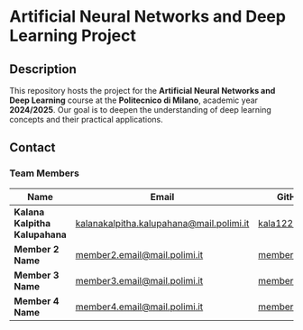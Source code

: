 # Artificial Neural Networks and Deep Learning Project

## Description

This repository hosts the project for the **Artificial Neural Networks and Deep Learning** course at the **Politecnico di Milano**, academic year **2024/2025**. Our goal is to deepen the understanding of deep learning concepts and their practical applications.

## Contact

### Team Members

| Name                            | Email                                     | GitHub                        |
|---------------------------------|-------------------------------------------|-------------------------------|
| **Kalana Kalpitha Kalupahana**  | [kalanakalpitha.kalupahana@mail.polimi.it](mailto:kalanakalpitha.kalupahana@mail.polimi.it) | [kala1221](https://github.com/kala1221) |
| **Member 2 Name**               | [member2.email@mail.polimi.it](mailto:member2.email@mail.polimi.it) | [member2github](https://github.com/member2github) |
| **Member 3 Name**               | [member3.email@mail.polimi.it](mailto:member3.email@mail.polimi.it) | [member3github](https://github.com/member3github) |
| **Member 4 Name**               | [member4.email@mail.polimi.it](mailto:member4.email@mail.polimi.it) | [member4github](https://github.com/member4github) |

